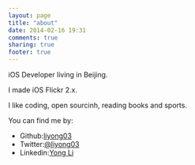```yaml
---
layout: page
title: "about"
date: 2014-02-16 19:31
comments: true
sharing: true
footer: true
---
```

iOS Developer living in Beijing. 

I made iOS Flickr 2.x. 

I like coding, open sourcinh, reading books and sports.

You can find me by:

- Github:[liyong03](https://github.com/liyong03)
- Twitter:[@liyong03](https://twitter.com/liyong03)
- Linkedin:[Yong Li](http://www.linkedin.com/profile/view?id=66009369)

